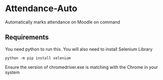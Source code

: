 # Attendance-Auto
Automatically marks attendance on Moodle on command

## Requirements
You need python to run this.
You will also need to install Selenium Library

```
python -m pip install selenium
```
Ensure the version of chromedriver.exe is matching with the Chrome in your system

